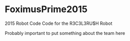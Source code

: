 # FoximusPrime2015
2015 Robot Code
Code for the R3C3L3RU$H Robot

Probably important to put something about the team here
